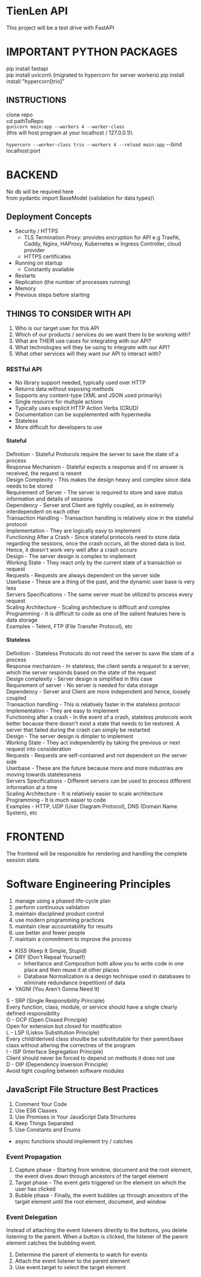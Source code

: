 # TienLen API

This project will be a test drive with FastAPI

# IMPORTANT PYTHON PACKAGES

pip install fastapi\
pip install uvicorn\ (migrated to hypercorn for server workers)
pip install install "hypercorn[trio]"


## INSTRUCTIONS 

clone repo\
cd pathToRepo\
```gunicorn main:app --workers 4 --worker-class```\
(this will host program at your localhost / 127.0.0.1)\

```hypercorn --worker-class trio --workers 4 --reload main:app```
--bind localhost:port

# BACKEND

No db will be required here\
from pydantic import BaseModel (validation for data types)\

## Deployment Concepts

* Security / HTTPS
	- TLS Termination Proxy: provides encryption for API
		e.g Traefik, Caddy, Nginx, HAProxy, Kubernetes w Ingress Controller, cloud provider
	- HTTPS certificates
* Running on startup
	- Constantly available
* Restarts
* Replication (the number of processes running)
* Memory
* Previous steps before starting

## THINGS TO CONSIDER WITH API

1. Who is our target user for this API
2. Which of our products / services do we want them to be working with?
3. What are THEIR use cases for integrating with our API?
4. What technologies will they be using to integrate with our API?
5. What other services will they want our API to interact with?

### RESTful API

* No library support needed, typically used over HTTP
* Returns data without exposing methods
* Supports any content-type (XML and JSON used primarily)
* Single resource for multiple actions
* Typically uses explicit HTTP Action Verbs (CRUD)
* Documentation can be supplemented with hypermedia
* Stateless
* More difficult for developers to use

#### Stateful

Definition - Stateful Protocols require the server to save the state of a process\
Response Mechanism - Stateful expects a response and if no answer is received, the request is resent\
Design Complexity - This makes the design heavy and complex since data needs to be stored\
Requirement of Server - The server is required to store and save status information and details of sessions\
Dependency - Server and Client are tightly coupled, as in extremely interdependent on each other\
Transaction Handling - Transaction handling is relatively slow in the stateful protocol\
Implementation - They are logically eavy to implement\
Functioning After a Crash - Since stateful protocols need to store data regarding the sessions, once the crash occurs, all the stored data is lost. Hence, it doesn't work very well after a crash occurs\
Design - The server design is complex to implement\
Working State - They react only by the current state of a transaction or request\
Requests - Requests are always dependent on the server side\
Userbase - These are a thing of the past, and the dynamic user base is very less\
Servers Specifications - The same server must be utilized to process every request\
Scaling Architecture - Scaling architecture is difficult and complex\
Programming - It is difficult to code as one of the salient features here is data storage\
Examples - Telent, FTP (File Transfer Protocol), etc

#### Stateless

Definition - Stateless Protocols do not need the server to save the state of a process\
Response mechanism - In stateless, the client sends a request to a server, which the server responds based on the state of the request\
Design complexity - Server design is simplified in this case\
Requirement of server - No server is needed for data storage\
Dependency - Server and Client are more independent and hence, loosely coupled\
Transaction handling - This is relatively faster in the stateless protocol\
Implementation - They are easy to implement\
Functioning after a crash - In the event of a crash, stateless protocols work better because there doesn't exist a state that needs to be restored. A server that failed during the crash can simply be restarted\
Design - The server design is dimpler to implement\
Working State - They act independently by taking the previous or next request into consideration\
Requests - Requests are self-contained and not dependent on the server side\
Userbase - These are the future because more and more industries are moving towards statelessness\
Servers Specifications - Different servers can be used to process different information at a time\
Scaling Architecture - It is relatively easier to scale architecture\
Programming - It is much easier to code\
Examples - HTTP, UDP (User Diagram Protocol), DNS (Domain Name System), etc

# FRONTEND

The frontend will be responsible for rendering and handling the complete session state.

# Software Engineering Principles

1) manage using a phased life-cycle plan
2) perform continuous validation
3) maintain disciplined product control
4) use modern programming practices
5) maintain clear accountability for results
6) use better and fewer people
7) maintain a commitment to improve the process

* KISS (Keep It Simple, Stupid)
* DRY (Don't Repeat Yourself)
	- Inheritance and Composition
	both allow you to write code in one place and then reuse it at other places
	- Database Normalization
	is a design technique used in databases to eliminate redundance (repetition) of data
* YAGNI (You Aren't Gonna Need It)

S - SRP (Single Responsibility Principle)\
	Every function, class, module, or service should have a single clearly defined responsibility\
O - OCP (Open Closed Principle)\
	Open for extension but closed for modification\
L - LSP (Liskov Substitution Principle)\
	Every child/derived class shoulbe be substitutable for their parent/base class without altering the correctnes of the program\
I - ISP (Interface Segregation Principle)\
	Client should never be forced to depend on methods it does not use\
D - DIP (Dependency Inversion Principle)\
	Avoid tight coupling between software modules

## JavaScript File Structure Best Practices

1. Comment Your Code
2. Use ES6 Classes
3. Use Promises in Your JavaScript Data Structures
4. Keep Things Separated
5. Use Constants and Enums

* async functions should implement try / catches

### Event Propagation

1. Capture phase - Starting from window, document and the root element, the event dives down through ancestors of the target element
2. Target phase - The event gets triggered on the element on which the user has clicked
3. Bubble phase - Finally, the event bubbles up through ancestors of the target element until the root element, document, and window

### Event Delegation

Instead of attaching the event listeners directly to the buttons, you delete listening to the parent. When a button is clicked, the listener of the parent element catches the bubbling event.

1. Determine the parent of elements to watch for events
2. Attach the event listener to the parent element
3. Use event.target to select the target element